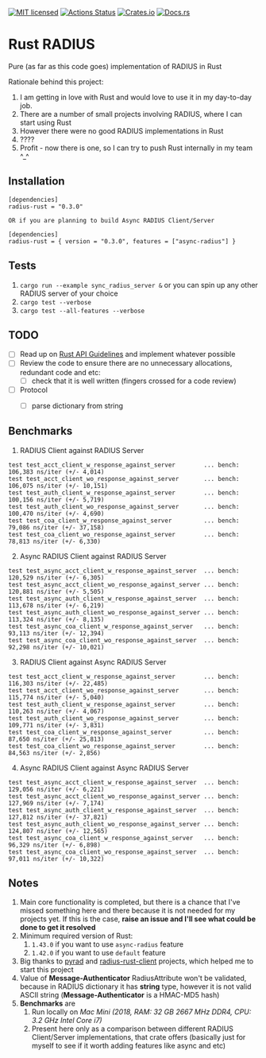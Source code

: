[![MIT licensed][mit-badge]][mit-url]
[![Actions Status][action-badge]][action-url]
[![Crates.io][crates-badge]][crates-url]
[![Docs.rs][docs-badge]][docs-url]


[action-badge]: https://github.com/MikhailMS/rust-radius/workflows/RustRadius/badge.svg
[action-url]:   https://github.com/MikhailMS/rust-radius/actions
[crates-badge]: https://img.shields.io/crates/v/radius-rust.svg
[crates-url]:   https://crates.io/crates/radius-rust
[docs-badge]:   https://docs.rs/radius-rust/badge.svg
[docs-url]:     https://docs.rs/radius-rust
[mit-badge]:    https://img.shields.io/badge/license-MIT-blue.svg
[mit-url]:      LICENSE


# Rust RADIUS 
Pure (as far as this code goes) implementation of RADIUS in Rust


Rationale behind this project:
1. I am getting in love with Rust and would love to use it in my day-to-day job.
2. There are a number of small projects involving RADIUS, where I can start using Rust
3. However there were no good RADIUS implementations in Rust
4. ????
5. Profit - now there is one, so I can try to push Rust internally in my team ^_^


## Installation
```
[dependencies]
radius-rust = "0.3.0"

OR if you are planning to build Async RADIUS Client/Server

[dependencies]
radius-rust = { version = "0.3.0", features = ["async-radius"] }
```


## Tests
1. `cargo run --example sync_radius_server &` or you can spin up any other RADIUS server of your choice
2. `cargo test --verbose`
2. `cargo test --all-features --verbose`


## TODO
- [ ] Read up on [Rust API Guidelines](https://rust-lang.github.io/api-guidelines) and implement whatever possible
- [ ] Review the code to ensure there are no unnecessary allocations, redundant code and etc:
  - [ ] check that it is well written (fingers crossed for a code review)
- [ ] Protocol
  - [ ] parse dictionary from string


## Benchmarks
1. RADIUS Client       against RADIUS Server
```
test test_acct_client_w_response_against_server        ... bench:     106,383 ns/iter (+/- 4,014)
test test_acct_client_wo_response_against_server       ... bench:     106,075 ns/iter (+/- 10,151)
test test_auth_client_w_response_against_server        ... bench:     100,156 ns/iter (+/- 5,719)
test test_auth_client_wo_response_against_server       ... bench:     100,470 ns/iter (+/- 4,690)
test test_coa_client_w_response_against_server         ... bench:      79,086 ns/iter (+/- 37,158)
test test_coa_client_wo_response_against_server        ... bench:      78,813 ns/iter (+/- 6,330)
```
2. Async RADIUS Client against RADIUS Server
```
test test_async_acct_client_w_response_against_server  ... bench:     120,529 ns/iter (+/- 6,305)
test test_async_acct_client_wo_response_against_server ... bench:     120,881 ns/iter (+/- 5,505)
test test_async_auth_client_w_response_against_server  ... bench:     113,678 ns/iter (+/- 6,219)
test test_async_auth_client_wo_response_against_server ... bench:     113,324 ns/iter (+/- 8,135)
test test_async_coa_client_w_response_against_server   ... bench:      93,113 ns/iter (+/- 12,394)
test test_async_coa_client_wo_response_against_server  ... bench:      92,298 ns/iter (+/- 10,021)
```
3. RADIUS Client       against Async RADIUS Server
```
test test_acct_client_w_response_against_server        ... bench:     116,303 ns/iter (+/- 22,485)
test test_acct_client_wo_response_against_server       ... bench:     115,774 ns/iter (+/- 5,040)
test test_auth_client_w_response_against_server        ... bench:     110,263 ns/iter (+/- 4,067)
test test_auth_client_wo_response_against_server       ... bench:     109,771 ns/iter (+/- 3,831)
test test_coa_client_w_response_against_server         ... bench:      87,650 ns/iter (+/- 25,813)
test test_coa_client_wo_response_against_server        ... bench:      84,563 ns/iter (+/- 2,856)
```
4. Async RADIUS Client against Async RADIUS Server
```
test test_async_acct_client_w_response_against_server  ... bench:     129,056 ns/iter (+/- 6,221)
test test_async_acct_client_wo_response_against_server ... bench:     127,969 ns/iter (+/- 7,174)
test test_async_auth_client_w_response_against_server  ... bench:     127,812 ns/iter (+/- 37,821)
test test_async_auth_client_wo_response_against_server ... bench:     124,807 ns/iter (+/- 12,565)
test test_async_coa_client_w_response_against_server   ... bench:      96,329 ns/iter (+/- 6,898)
test test_async_coa_client_wo_response_against_server  ... bench:      97,011 ns/iter (+/- 10,322)
```


## Notes
1. Main core functionality is completed, but there is a chance that I've missed something here and there because it is not needed for my projects yet. If this is the case, **raise an issue and I'll see what could be done to get it resolved**
2. Minimum required version of Rust:
    1. `1.43.0` if you want to use `async-radius` feature
    2. `1.42.0` if you want to use `default`      feature
3. Big thanks to [pyrad](https://github.com/pyradius/pyrad) and [radius-rust-client](https://github.com/athonet-open/rust-radius-client) projects, which helped me to start this project
4. Value of **Message-Authenticator** RadiusAttribute won't be validated, because in RADIUS dictionary it has **string** type, however it is not valid ASCII string (**Message-Authenticator** is a HMAC-MD5 hash)
5. **Benchmarks** are
    1. Run locally on *Mac Mini (2018, RAM: 32 GB 2667 MHz DDR4, CPU: 3.2 GHz Intel Core i7)*
    2. Present here only as a comparison between different RADIUS Client/Server implementations, that crate offers (basically just for myself to see if it worth adding features like async and etc)
